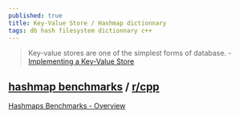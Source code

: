 ```yaml
---
published: true
title: Key-Value Store / Hashmap dictionnary
tags: db hash filesystem dictionnary c++
---
```

> Key-value stores are one of the simplest forms of database. - [Implementing a Key-Value Store](https://codecapsule.com/2012/11/07/ikvs-implementing-a-key-value-store-table-of-contents/)

## [hashmap benchmarks](https://github.com/martinus/map_benchmark) / [r/cpp](https://www.reddit.com/r/cpp/comments/auwbmg/hashmap_benchmarks_what_should_i_add/)

[Hashmaps Benchmarks - Overview](https://martin.ankerl.com/2019/04/01/hashmap-benchmarks-01-overview/)

